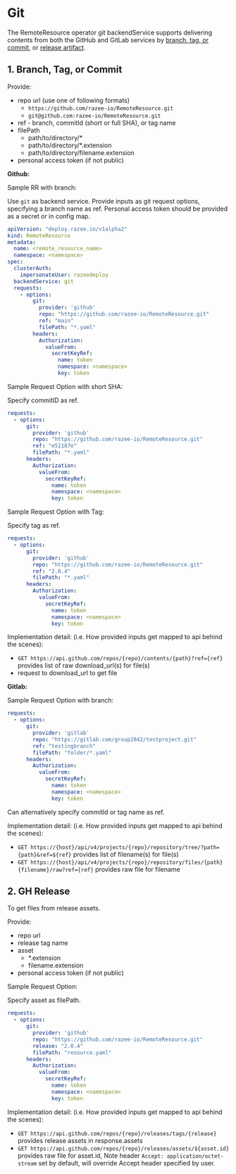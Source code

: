 # Git

The RemoteResource operator git backendService supports delivering contents from
both the GitHub and GitLab services by
[branch, tag, or commit](#1-branch-tag-or-commit),
 or [release artifact](#2-gh-release).

## 1. Branch, Tag, or Commit

Provide:

* repo url (use one of following formats)
  * `https://github.com/razee-io/RemoteResource.git`
  * `git@github.com:razee-io/RemoteResource.git`
* ref - branch, commitId (short or full SHA), or tag name
* filePath
  * path/to/directory/*
  * path/to/directory/*.extension
  * path/to/directory/filename.extension
* personal access token (if not public)

**Github:**

Sample RR with branch:

Use `git` as backend service.
Provide inputs as git request options, specifying a branch name as ref.
Personal access token should be provided as a secret or in config map.

```yaml
apiVersion: "deploy.razee.io/v1alpha2"
kind: RemoteResource
metadata:
  name: <remote_resource_name>
  namespace: <namespace>
spec:
  clusterAuth:
    impersonateUser: razeedeploy
  backendService: git
  requests:
    - options:
        git:
          provider: 'github'
          repo: "https://github.com/razee-io/RemoteResource.git"
          ref: "main"
          filePath: "*.yaml"
        headers:
          Authorization:
            valueFrom:
              secretKeyRef:
                name: token
                namespace: <namespace>
                key: token
```

Sample Request Option with short SHA:

Specify commitID as ref.

```yaml
requests:
  - options:
      git:
        provider: 'github'
        repo: "https://github.com/razee-io/RemoteResource.git"
        ref: "e51187e"
        filePath: "*.yaml"
      headers:
        Authorization:
          valueFrom:
            secretKeyRef:
              name: token
              namespace: <namespace>
              key: token
```

Sample Request Option with Tag:

Specify tag as ref.

```yaml
requests:
  - options:
      git:
        provider: 'github'
        repo: "https://github.com/razee-io/RemoteResource.git"
        ref: "2.0.4"
        filePath: "*.yaml"
      headers:
        Authorization:
          valueFrom:
            secretKeyRef:
              name: token
              namespace: <namespace>
              key: token
```

Implementation detail:
(i.e. How provided inputs get mapped to api behind the scenes):

* `GET https://api.github.com/repos/{repo}/contents/{path}?ref={ref}`
provides list of raw download_url(s) for file(s)
* request to download_url to get file

**Gitlab:**

Sample Request Option with branch:

```yaml
requests:
  - options:
      git:
        provider: 'gitlab'
        repo: "https://gitlab.com/group2842/testproject.git"
        ref: "testingbranch"
        filePath: "folder/*.yaml"
      headers:
        Authorization:
          valueFrom:
            secretKeyRef:
              name: token
              namespace: <namespace>
              key: token
```

Can alternatively specify commitId or tag name as ref.

Implementation detail:
(i.e. How provided inputs get mapped to api behind the scenes):

* `GET https://{host}/api/v4/projects/{repo}/repository/tree/?path={path}&ref=${ref}`
provides list of filename(s) for file(s)
* `GET https://{host}/api/v4/projects/{repo}/repository/files/{path}{filename}/raw?ref={ref}`
provides raw file for filename

## 2. GH Release

To get files from release assets.

Provide:

* repo url
* release tag name
* asset
  * *.extension
  * filename.extension
* personal access token (if not public)

Sample Request Option:

Specify asset as filePath.

```yaml
requests:
  - options:
      git:
        provider: 'github'
        repo: "https://github.com/razee-io/RemoteResource.git"
        release: "2.0.4"
        filePath: "resource.yaml"
      headers:
        Authorization:
          valueFrom:
            secretKeyRef:
              name: token
              namespace: <namespace>
              key: token
```

Implementation detail:
(i.e. How provided inputs get mapped to api behind the scenes):

* `GET https://api.github.com/repos/{repo}/releases/tags/{release}`
provides release assets in response.assets
* `GET https://api.github.com/repos/{repo}/releases/assets/${asset.id}`
provides raw file for asset.id,
Note header `Accept: application/octet-stream` set by default,
will override Accept header specified by user.
